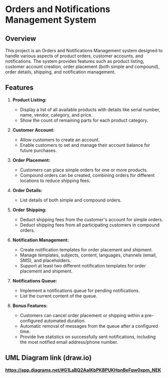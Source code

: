 # Orders and Notifications Management System

## Overview

This project is an Orders and Notifications Management system designed to handle various aspects of product orders, customer accounts, and notifications. The system provides features such as product listing, customer account creation, order placement (both simple and compound), order details, shipping, and notification management.

## Features

1. **Product Listing:**
   - Display a list of all available products with details like serial number, name, vendor, category, and price.
   - Show the count of remaining parts for each product category.

2. **Customer Account:**
   - Allow customers to create an account.
   - Enable customers to set and manage their account balance for future purchases.

3. **Order Placement:**
   - Customers can place simple orders for one or more products.
   - Compound orders can be created, combining orders for different locations to reduce shipping fees.

4. **Order Details:**
   - List details of both simple and compound orders.

5. **Order Shipping:**
   - Deduct shipping fees from the customer's account for simple orders.
   - Deduct shipping fees from all participating customers in compound orders.

6. **Notification Management:**
   - Create notification templates for order placement and shipment.
   - Manage templates, subjects, content, languages, channels (email, SMS), and placeholders.
   - Support at least two different notification templates for order placement and shipment.

7. **Notifications Queue:**
   - Implement a notifications queue for pending notifications.
   - List the current content of the queue.

8. **Bonus Features:**
   - Customers can cancel order placement or shipping within a pre-configured automated duration.
   - Automatic removal of messages from the queue after a configured time.
   - Provide live statistics on successfully sent notifications, including the most notified email address/phone number.

## UML Diagram link (draw.io)
  **https://app.diagrams.net/#G1LaBQ2AalKbPKBPUKHpnBeFqw0xpm_NEK**
